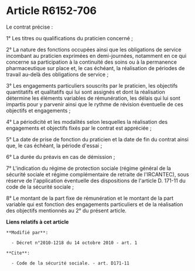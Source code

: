 # Article R6152-706

Le contrat précise :

1° Les titres ou qualifications du praticien concerné ;

2° La nature des fonctions occupées ainsi que les obligations de service incombant au praticien exprimées en demi-journées,
notamment en ce qui concerne sa participation à la continuité des soins ou à la permanence pharmaceutique sur place et, le
cas échéant, la réalisation de périodes de travail au-delà des obligations de service ;

3° Les engagements particuliers souscrits par le praticien, les objectifs quantitatifs et qualitatifs qui lui sont assignés
et dont la réalisation détermine les éléments variables de rémunération, les délais qui lui sont impartis pour y parvenir
ainsi que le rythme de révision éventuelle de ces objectifs et engagements ;

4° La périodicité et les modalités selon lesquelles la réalisation des engagements et objectifs fixés par le contrat est
appréciée ;

5° La date de prise de fonction du praticien et la date de fin du contrat ainsi que, le cas échéant, la période d'essai ;

6° La durée du préavis en cas de démission ;

7° L'indication du régime de protection sociale (régime général de la sécurité sociale et régime complémentaire de retraite
de l'IRCANTEC), sous réserve de l'application éventuelle des dispositions de l'article D. 171-11 du code de la sécurité
sociale ;

8° Le montant de la part fixe de rémunération et le montant de la part variable qui est fonction des engagements particuliers
et de la réalisation des objectifs mentionnés au 2° du présent article.

**Liens relatifs à cet article**

	**Modifié par**:

	  - Décret n°2010-1218 du 14 octobre 2010 - art. 1

	**Cite**:

	  - Code de la sécurité sociale. - art. D171-11
